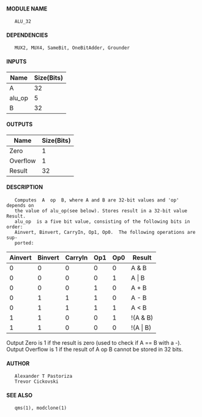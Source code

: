 #### MODULE NAME
       ALU_32

#### DEPENDENCIES
       MUX2, MUX4, SameBit, OneBitAdder, Grounder

#### INPUTS

Name | Size(Bits)
---------|---------
A    |     32     
alu_op |     5    
B    |     32     

#### OUTPUTS

Name | Size(Bits)
---------|---------
Zero	|	1
Overflow	|	1
Result |     32     

#### DESCRIPTION
       Computes  A  op  B, where A and B are 32-bit values and 'op' depends on
       the value of alu_op(see below). Stores result in a 32-bit value Result.
       alu_op  is a five bit value, consisting of the following bits in order:
       Ainvert, Binvert, CarryIn, Op1, Op0.  The following operations are sup-
       ported:

Ainvert | Binvert | CarryIn | Op1 | Op0 |  Result  
--------|---------|---------|-----|-----|----------
0    |    0    |    0    |  0  |  0  |  A \& B   
0    |    0    |    0    |  0  |  1  |  A \| B   
0    |    0    |    0    |  1  |  0  |  A \+ B   
0    |    1    |    1    |  1  |  0  |  A \- B   
0    |    1    |    1    |  1  |  1  |  A \< B   
1    |    1    |    0    |  0  |  1  | \!(A \& B)
1    |    1    |    0    |  0  |  0  | \!(A \| B)

Output Zero is 1 if the result is zero (used to check if A == B with a -).
Output Overflow is 1 if the result of A op B cannot be stored in 32 bits.

#### AUTHOR
       Alexander T Pastoriza
       Trevor Cickovski

#### SEE ALSO
       qms(1), modclone(1)
